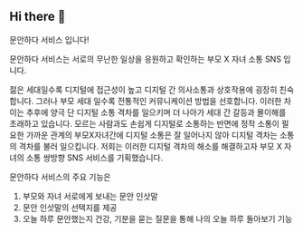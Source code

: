## Hi there 👋
문안하다 서비스 입니다!

문안하다 서비스는 서로의 무난한 일상을 응원하고 확인하는 부모 X 자녀 소통 SNS 입니다. 


젊은 세대일수록 디지털에 접근성이 높고 디지털 간 의사소통과 상호작용에 굉장히 친숙합니다. 그러나 부모 세대 일수록 전통적인 커뮤니케이션 방법을 선호합니다. 이러한 차이는 추후에 양극 단 디지털 소통 격차를 일으키며 더 나아가 세대 간 갈등과 몰이해를 초래하고 있습니다. 모르는 사람과도 손쉽게 디지털로 소통하는 반면에 정작 소통이 필요한 가까운 관계의 부모X자녀간에 디지털 소통은 잘 일어나지 않아 디지털 격차는 소통의 격차를 불러 일으킵니다. 저희는 이러한 디지털 격차의 해소를 해결하고자 부모 X 자녀의 소통 쌍방향 SNS 서비스를 기획했습니다.

문안하다 서비스의 주요 기능은 
1. 부모와 자녀 서로에게 보내는 문안 인삿말
2. 문안 인삿말의 선택지를 제공
3. 오늘 하루 문안했는지 건강, 기분을 묻는 질문을 통해 나의 오늘 하루 돌아보기 기능
